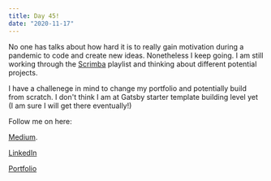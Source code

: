 ```yaml
---
title: Day 45!
date: "2020-11-17"
---
```



No one has talks about how hard it is to really gain motivation during a pandemic to code and create new ideas. Nonetheless I keep going. 
I am still working through the [Scrimba](https://scrimba.com/playlist/p7P5Hd) playlist and thinking about different potential projects.

I have a challenege in mind to change my portfolio and potentially build from scratch. I don't think I am at Gatsby starter template building level yet (I am sure I will get there eventually!)




Follow me on here:


[Medium](https://medium.com/@kalemajoanna).

[LinkedIn](https://www.linkedin.com/in/joanna-e-kalema-a5a5b4136/)

[Portfolio](https://joannathedeveloper.netlify.app/)

